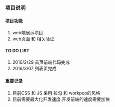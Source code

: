 ### 项目说明

#### 项目功能
1. web端展示项目
2. web页面 和 相关验证

#### TO DO LIST
1. 2016/2/29 首页前端代码完成
2. 2016/3/07 列表页完成


#### 重要记录
1. 目前CSS 和 JS 采用 拉勾 和 workpop的风格
2. 目前需要最大化开发速度,开发前端的速度需要加快


